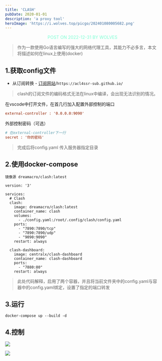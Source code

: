 ```yaml
---
title: 'CLASH'
pubDate: 2020-01-01
description: 'a proxy tool'
heroImage: 'https://i.wolves.top/picgo/202401080005682.png'
---
```


<p style="color: aquamarine;text-align: center">POST ON 2022-12-31 BY WOLVES</p>

> 作为一款使用Go语言编写的强大的网络代理工具，其能力不必多言，本文将描述如何在linux上使用(docker)

## 1.获取config文件

- 从订阅转换 - [订阅网站](https://acl4ssr-sub.github.io/)/`https://acl4ssr-sub.github.io/`

> clash的订阅文件的编码格式无法在linux中编译，会出现无法识别的情况。

在vscode中打开文件，在首几行加入配置外部控制的端口

```ini
external-controller : '0.0.0.0:9090'
```

外部控制密码（可选）

```ini
# 在external-controller下一行
secret : '你的密码'
```

> 完成后将config.yaml 传入服务器指定目录

## 2.使用docker-compose

`镜像源 dreamacro/clash:latest`

```docker-compose
version: '3'

services:
  # Clash
  clash:
    image: dreamacro/clash:latest
    container_name: clash
    volumes:
      - ./config.yaml:/root/.config/clash/config.yaml
    ports:
      - "7890:7890/tcp"
      - "7890:7890/udp"
      - "9090:9090"
    restart: always

  clash-dashboard:
    image: centralx/clash-dashboard
    container_name: clash-dashboard
    ports:
      - "7880:80"
    restart: always
```

> 此处代码解释，启用了两个容器，并且将当前文件夹中的config.yaml与容器中的config.yaml绑定，设置了指定的端口转发

## 3.运行

```shell
docker-compose up --build -d
```

## 4.控制

![](https://i.wolves.top/picgo/202401080022882.png)

![](https://i.wolves.top/picgo/202401080023841.png)
